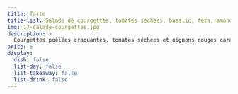 ```yaml
---
title: Tarte
title-list: Salade de courgettes, tomates séchées, basilic, feta, amandes
img: 17-salade-courgettes.jpg
description: >
  Courgettes poêlées craquantes, tomates séchées et oignons rouges caramélisés.
price: 5
display:
  dish: false
  list-day: false
  list-takeaway: false
  list-drink: false
---
```

